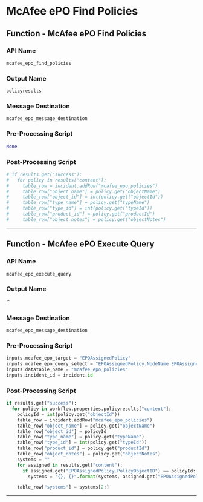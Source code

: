 <!--
    DO NOT MANUALLY EDIT THIS FILE
    THIS FILE IS AUTOMATICALLY GENERATED WITH resilient-sdk codegen
    Generated with resilient-sdk v50.0.151
-->

# McAfee ePO Find Policies

## Function - McAfee ePO Find Policies

### API Name
`mcafee_epo_find_policies`

### Output Name
`policyresults`

### Message Destination
`mcafee_epo_message_destination`

### Pre-Processing Script
```python
None
```

### Post-Processing Script
```python
# if results.get("success"):
#   for policy in results["content"]:
#     table_row = incident.addRow("mcafee_epo_policies")
#     table_row["object_name"] = policy.get("objectName")
#     table_row["object_id"] = int(policy.get("objectId"))
#     table_row["type_name"] = policy.get("typeName")
#     table_row["type_id"] = int(policy.get("typeId"))
#     table_row["product_id"] = policy.get("productId")
#     table_row["object_notes"] = policy.get("objectNotes")
```

---

## Function - McAfee ePO Execute Query

### API Name
`mcafee_epo_execute_query`

### Output Name
``

### Message Destination
`mcafee_epo_message_destination`

### Pre-Processing Script
```python
inputs.mcafee_epo_target = "EPOAssignedPolicy"
inputs.mcafee_epo_query_select = "EPOAssignedPolicy.NodeName EPOAssignedPolicy.PolicyObjectID"
inputs.datatable_name = "mcafee_epo_policies"
inputs.incident_id = incident.id
```

### Post-Processing Script
```python
if results.get("success"):
  for policy in workflow.properties.policyresults["content"]:
    policyId = int(policy.get("objectId"))
    table_row = incident.addRow("mcafee_epo_policies")
    table_row["object_name"] = policy.get("objectName")
    table_row["object_id"] = policyId
    table_row["type_name"] = policy.get("typeName")
    table_row["type_id"] = int(policy.get("typeId"))
    table_row["product_id"] = policy.get("productId")
    table_row["object_notes"] = policy.get("objectNotes")
    systems = ""
    for assigned in results.get("content"):
      if assigned.get("EPOAssignedPolicy.PolicyObjectID") == policyId:
        systems = "{}, {}".format(systems, assigned.get("EPOAssignedPolicy.NodeName"))

    table_row["systems"] = systems[2:]
```

---

